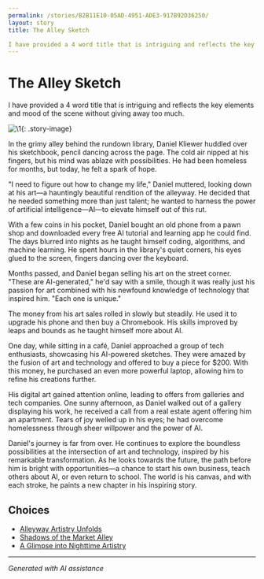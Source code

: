 ```yaml
---
permalink: /stories/B2B11E10-05AD-4951-ADE3-917B92D36250/
layout: story
title: The Alley Sketch

I have provided a 4 word title that is intriguing and reflects the key elements and mood of the scene without giving away too much.
---
```


# The Alley Sketch

I have provided a 4 word title that is intriguing and reflects the key elements and mood of the scene without giving away too much.

![\1](/input_images/B2B11E10-05AD-4951-ADE3-917B92D36250){: .story-image}

In the grimy alley behind the rundown library, Daniel Kliewer huddled over his sketchbook, pencil dancing across the page. The cold air nipped at his fingers, but his mind was ablaze with possibilities. He had been homeless for months, but today, he felt a spark of hope.

"I need to figure out how to change my life," Daniel muttered, looking down at his art—a hauntingly beautiful rendition of the alleyway. He decided that he needed something more than just talent; he wanted to harness the power of artificial intelligence—AI—to elevate himself out of this rut.

With a few coins in his pocket, Daniel bought an old phone from a pawn shop and downloaded every free AI tutorial and learning app he could find. The days blurred into nights as he taught himself coding, algorithms, and machine learning. He spent hours in the library's quiet corners, his eyes glued to the screen, fingers dancing over the keyboard.

Months passed, and Daniel began selling his art on the street corner. "These are AI-generated," he'd say with a smile, though it was really just his passion for art combined with his newfound knowledge of technology that inspired him. "Each one is unique."

The money from his art sales rolled in slowly but steadily. He used it to upgrade his phone and then buy a Chromebook. His skills improved by leaps and bounds as he taught himself more about AI.

One day, while sitting in a café, Daniel approached a group of tech enthusiasts, showcasing his AI-powered sketches. They were amazed by the fusion of art and technology and offered to buy a piece for $200. With this money, he purchased an even more powerful laptop, allowing him to refine his creations further.

His digital art gained attention online, leading to offers from galleries and tech companies. One sunny afternoon, as Daniel walked out of a gallery displaying his work, he received a call from a real estate agent offering him an apartment. Tears of joy welled up in his eyes; he had overcome homelessness through sheer willpower and the power of AI.

Daniel's journey is far from over. He continues to explore the boundless possibilities at the intersection of art and technology, inspired by his remarkable transformation. As he looks towards the future, the path before him is bright with opportunities—a chance to start his own business, teach others about AI, or even return to school. The world is his canvas, and with each stroke, he paints a new chapter in his inspiring story.


## Choices

* [Alleyway Artistry Unfolds](/stories/289641143_5461602423934149_1613512193125880228_n/)
* [Shadows of the Market Alley](/stories/20221013_144240/)
* [A Glimpse into Nighttime Artistry](/stories/C8C6DEF8-4239-4B16-ADF3-4EAF62D4795A/)


---
*Generated with AI assistance*
